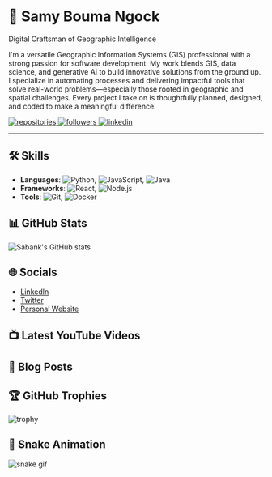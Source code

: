 # 🚀 Samy Bouma Ngock

Digital Craftsman of Geographic Intelligence

I'm a versatile Geographic Information Systems (GIS) professional with a strong passion for software development. My work blends GIS, data science, and generative AI to build innovative solutions from the ground up. I specialize in automating processes and delivering impactful tools that solve real-world problems—especially those rooted in geographic and spatial challenges. Every project I take on is thoughtfully planned, designed, and coded to make a meaningful difference.

<p align="left">
  <a href="https://github.com/sabank?tab=repositories">
    <img alt="repositories" title="Total repositories on GitHub" src="https://custom-icon-badges.demolab.com/badge/repos-22-D26655?style=for-the-badge&logo=repo&logoColor=white&labelColor=CE4630"/>
  </a>
  <a href="https://github.com/sabank?tab=followers">
    <img alt="followers" title="Follow me on Github" src="https://custom-icon-badges.demolab.com/github/followers/sabank?color=%23E1AD0E&style=for-the-badge&logo=person-add&logoColor=white&label=Follow&labelColor=C79600"/>
  </a>
  <a href="https://www.linkedin.com/in/samyboumangock">
    <img alt="linkedin" title="LinkedIn" src="https://custom-icon-badges.demolab.com/badge/LinkedIn-logo-blue?style=for-the-badge&logo=linkedin&logoColor=white&labelColor=0A66C2"/>
  </a>
</p>

---

## 🛠️ Skills

- **Languages**: ![Python](https://img.shields.io/badge/-Python-3776AB?style=flat&logo=python&logoColor=white), ![JavaScript](https://img.shields.io/badge/-JavaScript-F7DF1E?style=flat&logo=javascript&logoColor=black), ![Java](https://img.shields.io/badge/-Java-007396?style=flat&logo=java&logoColor=white)
- **Frameworks**: ![React](https://img.shields.io/badge/-React-61DAFB?style=flat&logo=react&logoColor=black), ![Node.js](https://img.shields.io/badge/-Node.js-339933?style=flat&logo=node.js&logoColor=white)
- **Tools**: ![Git](https://img.shields.io/badge/-Git-F05032?style=flat&logo=git&logoColor=white), ![Docker](https://img.shields.io/badge/-Docker-2496ED?style=flat&logo=docker&logoColor=white)

## 📊 GitHub Stats

![Sabank's GitHub stats](https://github-readme-stats.vercel.app/api?username=sabank&show_icons=true&theme=radical)

## 🌐 Socials

- [LinkedIn](https://www.linkedin.com/in/your-profile)
- [Twitter](https://twitter.com/your-profile)
- [Personal Website](https://yourwebsite.com)

## 📺 Latest YouTube Videos

<!-- YOUTUBE:START -->
<!-- YOUTUBE:END -->

## 📝 Blog Posts

<!-- BLOG-POST-LIST:START -->
<!-- BLOG-POST-LIST:END -->

## 🏆 GitHub Trophies

![trophy](https://github-profile-trophy.vercel.app/?username=sabank&theme=onedark)

## 🐍 Snake Animation

![snake gif](https://github.com/sabank/sabank/blob/output/github-contribution-grid-snake.svg)
